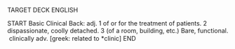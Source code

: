 TARGET DECK
ENGLISH

START
Basic
Clinical
Back: adj. 1 of or for the treatment of patients. 2 dispassionate, coolly detached. 3 (of a room, building, etc.) Bare, functional.  clinically adv. [greek: related to *clinic]
END
